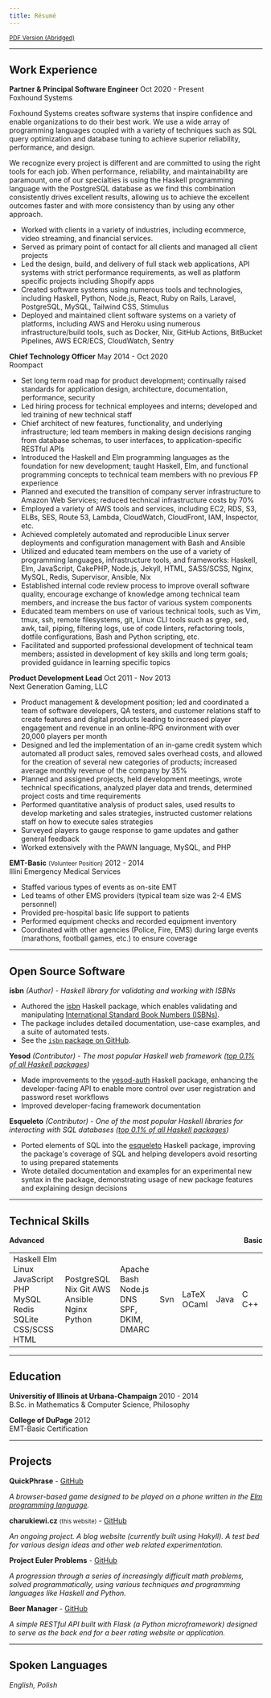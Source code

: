 ```yaml
---
title: Résumé
---
```


<div class="resume-body">

<small>[PDF Version (Abridged)](https://github.com/charukiewicz/resume/raw/master/charukiewicz_resume.pdf)</small>


<hr>

## Work Experience

<div class="exp">

**Partner & Principal Software Engineer** <span class="fr">Oct 2020 - Present</span><br>
Foxhound Systems 

Foxhound Systems creates software systems that inspire confidence and enable organizations to do their best work. We use a wide array of programming languages coupled with a variety of techniques such as SQL query optimization and database tuning to achieve superior reliability, performance, and design.

We recognize every project is different and are committed to using the right tools for each job. When performance, reliability, and maintainability are paramount, one of our specialties is using the Haskell programming language with the PostgreSQL database as we find this combination consistently drives excellent results, allowing us to achieve the excellent outcomes faster and with more consistency than by using any other approach.

* Worked with clients in a variety of industries, including ecommerce, video streaming, and financial services.
* Served as primary point of contact for all clients and managed all client projects
* Led the design, build, and delivery of full stack web applications, API systems with strict performance requirements, as well as platform specific projects including Shopify apps
* Created software systems using numerous tools and technologies, including Haskell, Python, Node.js, React, Ruby on Rails, Laravel, PostgreSQL, MySQL, Tailwind CSS, Stimulus
* Deployed and maintained client software systems on a variety of platforms, including AWS and Heroku using numerous infrastructure/build tools, such as Docker, Nix, GitHub Actions, BitBucket Pipelines, AWS ECR/ECS, CloudWatch, Sentry

**Chief Technology Officer** <span class="fr">May 2014 - Oct 2020</span><br>
Roompact

* Set long term road map for product development; continually raised standards for application design, architecture, documentation, performance, security
* Led hiring process for technical employees and interns; developed and led training of new technical staff
* Chief architect of new features, functionality, and underlying infrastructure; led team members in making design decisions ranging from database schemas, to user interfaces, to application-specific RESTful APIs
* Introduced the Haskell and Elm programming languages as the foundation for new development; taught Haskell, Elm, and functional programming concepts to technical team members with no previous FP experience
* Planned and executed the transition of company server infrastructure to Amazon Web Services; reduced technical infrastructure costs by 70%
* Employed a variety of AWS tools and services, including EC2, RDS, S3, ELBs, SES, Route 53, Lambda, CloudWatch, CloudFront, IAM, Inspector, etc.
* Achieved completely automated and reproducible Linux server deployments and configuration management with Bash and Ansible
* Utilized and educated team members on the use of a variety of programming languages, infrastructure tools, and frameworks: Haskell, Elm, JavaScript, CakePHP, Node.js, Jekyll, HTML, SASS/SCSS, Nginx, MySQL, Redis, Supervisor, Ansible, Nix
* Established internal code review process to improve overall software quality, encourage exchange of knowledge among technical team members, and increase the bus factor of various system components
* Educated team members on use of various technical tools, such as Vim, tmux, ssh, remote filesystems, git, Linux CLI tools such as grep, sed, awk, tail, piping, filtering logs, use of code linters, refactoring tools, dotfile configurations, Bash and Python scripting, etc.
* Facilitated and supported professional development of technical team members; assisted in development of key skills and long term goals; provided guidance in learning specific topics

**Product Development Lead** <span class="fr">Oct 2011 - Nov 2013</span><br>
Next Generation Gaming, LLC

* Product management & development position; led and coordinated a team of software developers, QA testers, and customer relations staff to create features and digital products leading to increased player engagement and revenue in an online-RPG environment with over 20,000 players per month
* Designed and led the implementation of an in-game credit system which automated all product sales, removed sales overhead costs, and allowed for the creation of several new categories of products; increased average monthly revenue of the company by 35%
* Planned and assigned projects, held development meetings, wrote technical specifications, analyzed player data and trends, determined project costs and time requirements
* Performed quantitative analysis of product sales, used results to develop marketing and sales strategies, instructed customer relations staff on how to execute sales strategies
* Surveyed players to gauge response to game updates and gather general feedback
* Worked extensively with the PAWN language, MySQL, and PHP

**EMT-Basic** <small>(Volunteer Position)</small> <span class="fr">2012 - 2014</span><br>
Illini Emergency Medical Services

* Staffed various types of events as on-site EMT
* Led teams of other EMS providers (typical team size was 2-4 EMS personnel)
* Provided pre-hospital basic life support to patients
* Performed equipment checks and recorded equipment inventory
* Coordinated with other agencies (Police, Fire, EMS) during large events (marathons, football games, etc.) to ensure coverage

</div>

<hr>

## Open Source Software

**isbn** *(Author)* - *Haskell library for validating and working with ISBNs*

- Authored the [isbn](https://hackage.haskell.org/package/isbn) Haskell package, which enables validating and manipulating [International Standard Book Numbers (ISBNs)](https://en.wikipedia.org/wiki/International_Standard_Book_Number).
- The package includes detailed documentation, use-case examples, and a suite of automated tests.
- See the [`isbn` package on GitHub](https://github.com/charukiewicz/hs-isbn).

**Yesod** *(Contributor)* - *The most popular Haskell web framework ([top 0.1% of all Haskell packages](https://hackage.haskell.org/packages/top))*

- Made improvements to the [yesod-auth](https://hackage.haskell.org/package/yesod-auth) Haskell package, enhancing the developer-facing API to enable more control over user registration and password reset workflows
- Improved developer-facing framework documentation

**Esqueleto** *(Contributor)* - *One of the most popular Haskell libraries for interacting with SQL databases ([top 0.1% of all Haskell packages](https://hackage.haskell.org/packages/top))*

- Ported elements of SQL into the [esqueleto](https://hackage.haskell.org/package/esqueleto) Haskell package, improving the package's coverage of SQL and helping developers avoid resorting to using prepared statements
- Wrote detailed documentation and examples for an experimental new syntax in the package, demonstrating usage of new package features and explaining design decisions

<hr>

## Technical Skills

<b>
<span class="sk-6">Advanced</span>
<span class="sk-0" style="float:right">Basic</span>
<div class="sk-grad"></div>
</b>

<table class="sk-table">
<tr>
<td class="sk sk-6">
<span>Haskell</span>
<span>Elm</span>
<span>Linux</span>
<span>JavaScript</span>
<span>PHP</span>
<span>MySQL</span>
<span>Redis</span>
<span>SQLite</span>
<span>CSS/SCSS</span>
<span>HTML</span>
</td>
<td class="sk sk-5">
<span>PostgreSQL</span>
<span>Nix</span>
<span>Git</span>
<span>AWS</span>
<span>Ansible</span>
<span>Nginx</span>
<span>Python</span>
</td>
<td class="sk sk-4">
<span>Apache</span>
<span>Bash</span>
<span>Node.js</span>
<span>DNS</span>
<span>SPF, DKIM, DMARC</span>
</td>
<td class="sk sk-3">
<span>Svn</span>
</td>
<td class="sk sk-2">
<span>LaTeX</span>
<span>OCaml</span>
</td>
<td class="sk sk-1">
<span>Java</span>
</td>
<td class="sk sk-0">
<span>C</span>
<span>C++</span>
</td>
</tr>
</table>

<hr>

## Education

**Universitiy of Illinois at Urbana-Champaign** <span class="fr">2010 - 2014</span><br>
B.Sc. in Mathematics & Computer Science, Philosophy 

**College of DuPage** <span class="fr">2012</span><br>
EMT-Basic Certification

<hr>

## Projects

**QuickPhrase** - [GitHub](https://github.com/charukiewicz/quickphrase)

*A browser-based game designed to be played on a phone written in the [Elm programming language](https://elm-lang.org).*

**charukiewi.cz** <small>(this website)</small> - [GitHub](https://github.com/charukiewicz/charukiewicz)

*An ongoing project.  A blog website (currently built using Hakyll).  A test bed for various design ideas and other web related experimentation.*

**Project Euler Problems** - [GitHub](https://github.com/charukiewicz/project-euler)

*A progression through a series of increasingly difficult math problems, solved programmatically, using various techniques and programming languages like Haskell and Python.*

**Beer Manager** - [GitHub](https://github.com/charukiewicz/beer-manager)

*A simple RESTful API built with Flask (a Python microframework) designed to serve as the back end for a beer rating website or application.*

<hr>

## Spoken Languages

*English, Polish*

</div>
